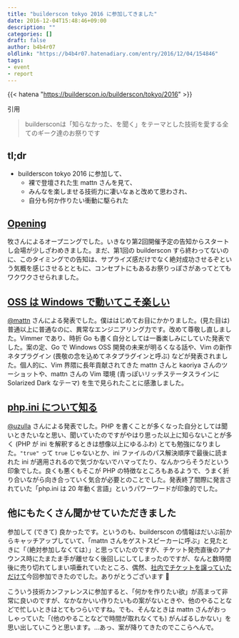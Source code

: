 ```yaml
---
title: "builderscon tokyo 2016 に参加してきました"
date: 2016-12-04T15:48:46+09:00
description: ""
categories: []
draft: false
author: b4b4r07
oldlink: "https://b4b4r07.hatenadiary.com/entry/2016/12/04/154846"
tags:
- event
- report
---
```


{{< hatena "https://builderscon.io/builderscon/tokyo/2016" >}}

引用

>buildersconは「知らなかった、を聞く」をテーマとした技術を愛する全てのギーク達のお祭りです

## tl;dr

- builderscon tokyo 2016 に参加して、
  - 裸で登壇された生 mattn さんを見て、
  - みんなを楽しませる技術力に凄いなぁと改めて思わされ、
  - 自分も何か作りたい衝動に駆られた

## [Opening](https://builderscon.io/builderscon/tokyo/2016/session/abc259a7-a6e9-11e6-a129-42010af0001c)

牧さんによるオープニングでした。いきなり第2回開催予定の告知からスタートし会場が少しざわめきました。まだ、第1回の builderscon すら終わってないのに、このタイミングでの告知は、サプライズ感だけでなく絶対成功させるぞという気概を感じさせるとともに、コンセプトにもあるお祭りっぽさがあってとてもワクワクさせられました。

## [OSS は Windows で動いてこそ楽しい](https://builderscon.io/builderscon/tokyo/2016/session/d1996f70-1d04-4def-a13f-c8fed0415b77)

[@mattn](https://twitter.com/mattn_jp) さんによる発表でした。僕ははじめてお目にかかりました。(見た目は) 普通以上に普通なのに、異常なエンジニアリング力です。改めて尊敬し直しました。Vimmer であり、時折 Go も書く自分としては一番楽しみにしていた発表でした。案の定、Go で Windows OSS 開発の未来が明るくなる話や、Vim の新作ネタプラグイン (畏敬の念を込めてネタプラグインと呼ぶ) などが発表されました。個人的に、Vim 界隈に長年貢献されてきた mattn さんと kaoriya さんのツーショットや、mattn さんの Vim 環境 (青っぽいリッチステータスラインに Solarized Dark なテーマ) を生で見られたことに感激しました。

## [php.ini について知る](https://builderscon.io/builderscon/tokyo/2016/session/d1344eb6-6405-4d0d-b556-a752579f9365)

[@uzulla](https://twitter.com/uzulla) さんによる発表でした。PHP を書くことが多くなった自分としては聞いときたいなと思い、聞いていたのですがやはり思った以上に知らないことが多く (PHP が ini を解釈するときは想像以上にゆるふわ) とても勉強になりました。`"true"` って `true` じゃないとか、ini ファイルのパス解決順序で最後に読まれた ini が適用されるので気づかないでハマってたり、なんかつらそうだという印象でした。良くも悪くもそこが PHP の特徴なところもあるようで、うまく折り合いながら向き合っていく気合が必要とのことでした。発表終了間際に発言されていた「php.ini は 20 年動く言語」というパワーワードが印象的でした。

## 他にもたくさん聞かせていただきました

参加して (できて) 良かったです。というのも、builderscon の情報はだいぶ前からキャッチアップしていて、「mattn さんをゲストスピーカーに呼ぶ」と見たときに「（絶対参加しなくては）」と思っていたのですが、チケット発売直後のアナウンス時にたまたま手が離せなく後回しにしてしまったのですが、なんと数時間後に売り切れてしまい項垂れていたところ、偶然、[社内でチケットを譲っていただけて](http://www.tellme.tokyo/entry/2016/10/01/191546)今回参加できたのでした。ありがとうございます :bow:

こういう技術カンファレンスに参加すると、「何かを作りたい欲」が高まって非常に良いのですが、なかなかいい作りたいもの案がないときや、他のやることなどで忙しいときはとてもつらいですね。でも、そんなときは mattn さんがおっしゃっていた「(他のやることなどで時間が取れなくても) がんばるしかない」を思い出していこうと思います。…あっ、案が降りてきたのでここらへんで。

